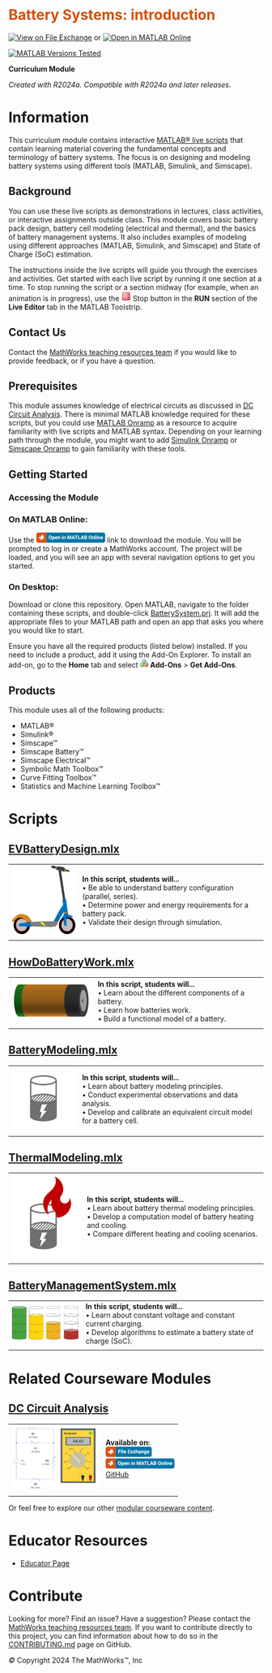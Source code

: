 
# <span style="color:rgb(213,80,0)">Battery Systems: introduction </span>


[![View on File Exchange](https://www.mathworks.com/matlabcentral/images/matlab-file-exchange.svg)](https://www.mathworks.com/matlabcentral/fileexchange/172770-battery-systems-introduction) or [![Open in MATLAB Online](https://www.mathworks.com/images/responsive/global/open-in-matlab-online.svg)](https://matlab.mathworks.com/open/github/v1?repo=MathWorks-Teaching-Resources/Battery-Systems&project=BatterySystem.prj&file=README.mlx)

[![MATLAB Versions Tested](https://img.shields.io/endpoint?url=https%3A%2F%2Fraw.githubusercontent.com%2FMathWorks-Teaching-Resources%2FBattery-Systems%2Frelease%2FImages%2FTestedWith.json)](https://MathWorks-Teaching-Resources.github.io/Battery-Systems)

**Curriculum Module**

_Created with R2024a. Compatible with R2024a and later releases._

# Information 

This curriculum module contains interactive [ MATLAB® live scripts](https://www.mathworks.com/products/matlab/live-editor.html) that contain learning material covering the fundamental concepts and terminology of battery systems. The focus is on designing and modeling battery systems using different tools (MATLAB, Simulink, and Simscape).


## Background

You can use these live scripts as demonstrations in lectures, class activities, or interactive assignments outside class. This module covers basic battery pack design, battery cell modeling (electrical and thermal), and the basics of battery management systems. It also includes examples of modeling using different approaches (MATLAB, Simulink, and Simscape) and State of Charge (SoC) estimation.


The instructions inside the live scripts will guide you through the exercises and activities. Get started with each live script by running it one section at a time. To stop running the script or a section midway (for example, when an animation is in progress), use the <img src="Images/EndIcon.png" width="19" alt="EndIcon.png"> Stop button in the **RUN** section of the **Live Editor** tab in the MATLAB Toolstrip.

## Contact Us

Contact the [MathWorks teaching resources team](mailto:onlineteaching@mathworks.com) if you would like to provide feedback, or if you have a question.


## Prerequisites

This module assumes knowledge of electrical circuits as discussed in [DC Circuit Analysis](https://github.com/MathWorks-Teaching-Resources/DC-Circuit-Analysis). There is minimal MATLAB knowledge required for these scripts, but you could use [MATLAB Onramp](https://matlabacademy.mathworks.com/details/matlab-onramp/gettingstarted) as a resource to acquire familiarity with live scripts and MATLAB syntax. Depending on your learning path through the module, you might want to add [Simulink Onramp](https://matlabacademy.mathworks.com/details/simulink-onramp/simulink) or [Simscape Onramp](https://matlabacademy.mathworks.com/details/simscape-onramp/simscape) to gain familiarity with these tools.

## Getting Started
### Accessing the Module
### **On MATLAB Online:**

Use the [<img src="Images/OpenInMO.png" width="136" alt="OpenInMO.png">](https://matlab.mathworks.com/open/github/v1?repo=MathWorks-Teaching-Resources/Battery-Systems&project=BatterySystem.prj) link to download the module. You will be prompted to log in or create a MathWorks account. The project will be loaded, and you will see an app with several navigation options to get you started.

### **On Desktop:**

Download or clone this repository. Open MATLAB, navigate to the folder containing these scripts, and double\-click [BatterySystem.prj](https://matlab.mathworks.com/open/github/v1?repo=MathWorks-Teaching-Resources/Battery-Systems&project=BatterySystem.prj&file=README.mlx). It will add the appropriate files to your MATLAB path and open an app that asks you where you would like to start. 


Ensure you have all the required products (listed below) installed. If you need to include a product, add it using the Add\-On Explorer. To install an add\-on, go to the **Home** tab and select  <img src="Images/AddOnsIcon.png" width="16" alt="AddOnsIcon.png"> **Add-Ons** > **Get Add-Ons**. 


## Products

This module uses all of the following products:

-  MATLAB® 
-  Simulink® 
-  Simscape™ 
-  Simscape Battery™ 
-  Simscape Electrical™ 
-  Symbolic Math Toolbox™ 
-  Curve Fitting Toolbox™ 
-  Statistics and Machine Learning Toolbox™ 

# Scripts
## [**EVBatteryDesign.mlx**](https://matlab.mathworks.com/open/github/v1?repo=MathWorks-Teaching-Resources/Battery-Systems&project=BatterySystem.prj&file=Scripts/EVBatteryDesign.mlx) 
|      |      |
| :-- | :-- |
| <img src="Images/image_3.svg" width="157" alt="image_3.svg"> <br>  | **In this script, students will...** <br> $\bullet$ Be able to understand battery configuration (parallel, series). <br> $\bullet$ Determine power and energy requirements for a battery pack. <br> $\bullet$ Validate their design through simulation. <br>   |
|      |       |

## [**HowDoBatteryWork.mlx**](https://matlab.mathworks.com/open/github/v1?repo=MathWorks-Teaching-Resources/Battery-Systems&project=BatterySystem.prj&file=Scripts/HowDoBatteryWork.mlx)
|      |      |
| :-- | :-- |
| <img src="Images/image_4.svg" width="171" alt="image_4.svg"> <br>  | **In this script, students will...** <br> $\bullet$ Learn about the different components of a battery. <br> $\bullet$ Learn how batteries work. <br> $\bullet$ Build a functional model of a battery. <br>   |
|      |       |

## [**BatteryModeling.mlx**](https://matlab.mathworks.com/open/github/v1?repo=MathWorks-Teaching-Resources/Battery-Systems&project=BatterySystem.prj&file=&file=FunctionLibrary/BatteryModeling.mlx)
|      |      |
| :-- | :-- |
| <img src="Images/energy-storage.svg" width="171" alt="energy-storage.svg"> <br>  | **In this script, students will...** <br> $\bullet$ Learn about battery modeling principles. <br> $\bullet$ Conduct experimental observations and data analysis. <br> $\bullet$ Develop and calibrate an equivalent circuit model for a battery cell. <br>   |
|      |       |

## [**ThermalModeling.mlx**](https://matlab.mathworks.com/open/github/v1?repo=MathWorks-Teaching-Resources/Battery-Systems&project=BatterySystem.prj&file=Scripts/ThermalModeling.mlx)
|      |      |
| :-- | :-- |
| <img src="Images/Thermal.svg" width="171" alt="Thermal.svg"> <br>  | **In this script, students will...** <br> $\bullet$ Learn about battery thermal modeling principles. <br> $\bullet$ Develop a computation model of battery heating and cooling. <br> $\bullet$ Compare different heating and cooling scenarios. <br>   |
|      |       |

## [**BatteryManagementSystem.mlx**](https://matlab.mathworks.com/open/github/v1?repo=MathWorks-Teaching-Resources/Battery-Systems&project=BatterySystem.prj&file=&file=FunctionLibrary/BatteryManagementSystem.mlx)
|      |      |
| :-- | :-- |
| <img src="Images/SoC.png" width="171" alt="SoC.png"> <br>  | **In this script, students will...** <br> $\bullet$ Learn about constant voltage and constant current charging. <br> $\bullet$ Develop algorithms to estimate a battery state of charge (SoC). <br>   |
|      |       |

# Related Courseware Modules
## [ DC Circuit Analysis](https://matlab.mathworks.com/open/github/v1?repo=MathWorks-Teaching-Resources/DC-Circuit-Analysis&project=DCCircuitAnalysis.prj)
|      |      |
| :-- | :-- |
| <img src="Images/image_8.png" width="171" alt="image_8.png"> <br>  | **Available on:** <br> [<img src="Images/OpenInFX.png" width="91" alt="OpenInFX.png">](https://www.mathworks.com/matlabcentral/fileexchange/103375-dc-circuit-analysis) <br> [<img src="Images/OpenInMO.png" width="136" alt="OpenInMO.png">](https://matlab.mathworks.com/open/github/v1?repo=MathWorks-Teaching-Resources/DC-Circuit-Analysis&project=DCCircuitAnalysis.prj)  <br> [GitHub](https://github.com/MathWorks-Teaching-Resources/DC-Circuit-Analysis)  <br>   |
|      |       |


Or feel free to explore our other [modular courseware content](https://www.mathworks.com/matlabcentral/fileexchange/?q=tag%3A%22courseware+module%22&sort=downloads_desc_30d).

# Educator Resources
-  [Educator Page](https://www.mathworks.com/academia/educators.html) 

# Contribute 

Looking for more? Find an issue? Have a suggestion? Please contact the [MathWorks teaching resources team](mailto:%20onlineteaching@mathworks.com). If you want to contribute directly to this project, you can find information about how to do so in the [CONTRIBUTING.md](https://github.com/MathWorks-Teaching-Resources/Battery-Systems/blob/release/CONTRIBUTING.md) page on GitHub.


 *©* Copyright 2024 The MathWorks™, Inc


